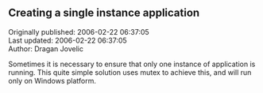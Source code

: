 ## Creating a single instance application  
Originally published: 2006-02-22 06:37:05  
Last updated: 2006-02-22 06:37:05  
Author: Dragan Jovelic  
  
Sometimes it is necessary to ensure that only one instance of application is running. This quite simple solution uses mutex to achieve this, and will run only on Windows platform.